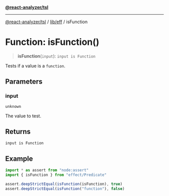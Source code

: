[**@react-analyzer/tsl**](../../../README.md)

***

[@react-analyzer/tsl](../../../README.md) / [lib/eff](../README.md) / isFunction

# Function: isFunction()

> **isFunction**(`input`): `input is Function`

Tests if a value is a `function`.

## Parameters

### input

`unknown`

The value to test.

## Returns

`input is Function`

## Example

```ts
import * as assert from "node:assert"
import { isFunction } from "effect/Predicate"

assert.deepStrictEqual(isFunction(isFunction), true)
assert.deepStrictEqual(isFunction("function"), false)
```
